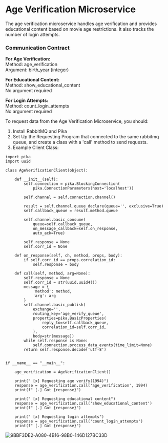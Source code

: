 # Age Verification Microservice
The age verification microservice handles age verification and provides educational content based on movie age restrictions. It also tracks the number of login attempts.

### Communication Contract

**For Age Verification:**<br />
Method: age_verification<br />
Argument: birth_year (integer)

**For Educational Content:**<br />
Method: show_educational_content<br />
No argument required

**For Login Attempts:**<br />
Method: count_login_attempts<br />
No argument required

To request data from the Age Verification Microservice, you should:

1. Install RabbitMQ and Pika
2. Set Up the Requesting Program that connected to the same rabbitmq queue, and create a class with a 'call' method to send requests.
3. Example Client Class:
```
import pika
import uuid

class AgeVerificationClient(object):

    def __init__(self):
        self.connection = pika.BlockingConnection(
            pika.ConnectionParameters(host='localhost'))

        self.channel = self.connection.channel()

        result = self.channel.queue_declare(queue='', exclusive=True)
        self.callback_queue = result.method.queue

        self.channel.basic_consume(
            queue=self.callback_queue,
            on_message_callback=self.on_response,
            auto_ack=True)

        self.response = None
        self.corr_id = None

    def on_response(self, ch, method, props, body):
        if self.corr_id == props.correlation_id:
            self.response = body

    def call(self, method, arg=None):
        self.response = None
        self.corr_id = str(uuid.uuid4())
        message = {
            'method': method,
            'arg': arg
        }
        self.channel.basic_publish(
            exchange='',
            routing_key='age_verify_queue',
            properties=pika.BasicProperties(
                reply_to=self.callback_queue,
                correlation_id=self.corr_id,
            ),
            body=str(message))
        while self.response is None:
            self.connection.process_data_events(time_limit=None)
        return self.response.decode('utf-8')


if __name__ == "__main__":

    age_verification = AgeVerificationClient()

    print(" [x] Requesting age verify(1994)")
    response = age_verification.call('age_verification', 1994)
    print(f" [.] Got {response}")

    print(" [x] Requesting educational content")
    response = age_verification.call('show_educational_content')
    print(f" [.] Got {response}")

    print(" [x] Requesting login attempts")
    response = age_verification.call('count_login_attempts')
    print(f" [.] Got {response}")
```

![9BBF3DE2-A080-4B16-98B0-146D127BC33D](https://github.com/JingRyu/Microservice-A/assets/81526024/f6328348-94b2-4999-b053-64b9ce74cb57)
